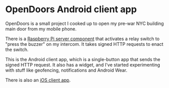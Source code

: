 OpenDoors Android client app
==================

OpenDoors is a small project I cooked up to open my pre-war NYC building main door from my mobile phone.

There is a [Raspberry Pi server component](https://github.com/skim1420/open-doors-server) that activates a relay switch to "press the buzzer" on my intercom. It takes signed HTTP requests to enact the switch.

This is the Android client app, which is a single-button app that sends the signed HTTP request. It also has a widget, and I've started experimenting with stuff like geofencing, notifications and Android Wear.

There is also an [iOS client app](https://github.com/skim1420/open-doors-ios).

